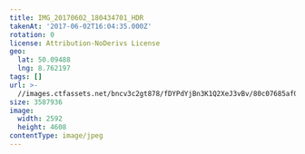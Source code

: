 ```yaml
---
title: IMG_20170602_180434701_HDR
takenAt: '2017-06-02T16:04:35.000Z'
rotation: 0
license: Attribution-NoDerivs License
geo:
  lat: 50.09488
  lng: 8.762197
tags: []
url: >-
  //images.ctfassets.net/bncv3c2gt878/fDYPdYjBn3K1Q2XeJ3vBv/80c07685af05b040223fc71e9da2a6c8/img_20170602_180434701_hdr_35053651655_o
size: 3587936
image:
  width: 2592
  height: 4608
contentType: image/jpeg
---
```


